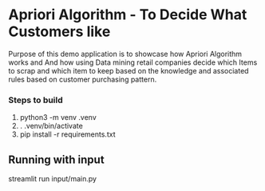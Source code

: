 # Apriori Algorithm - To Decide What Customers like

Purpose of this demo application is to showcase how Apriori Algorithm works and And how using Data mining retail companies decide which Items to scrap and which item to keep based on the 
knowledge and associated rules based on customer purchasing pattern.

### Steps to build 

1. python3 -m venv .venv
2. . .venv/bin/activate
3. pip install -r requirements.txt

## Running with input

streamlit run input/main.py